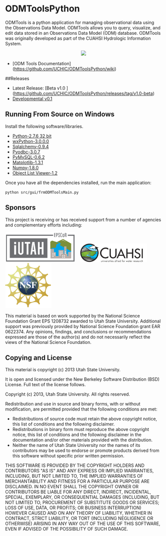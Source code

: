 ODMToolsPython
==============

ODMTools is a python application for managing observational data using the Observations Data Model. ODMTools allows you to query, visualize, and edit data stored in an Observations Data Model (ODM) database. ODMTools was originally developed as part of the CUAHSI Hydrologic Information System.

<p align="center"><img src="https://github.com/UCHIC/ODMToolsPython/raw/master/doc/images/ODMToolsScreenShot.jpg"></p>

+	[ODM Tools Documentation] (https://github.com/UCHIC/ODMToolsPython/wiki) 

##Releases

+	Latest Release: [Beta v1.0 ] (https://github.com/UCHIC/ODMToolsPython/releases/tag/v1.0-beta)
+	[Developmental v0.1](https://github.com/UCHIC/ODMToolsPython/releases/tag/win_v0.1_exp)

Running From Source on Windows
-------------------
Install the following software/libraries. 

+	[Python-2.7.6 32 bit](https://www.python.org/download/releases/2.7.6)
+	[wxPython-3.0.0.0](http://www.wxpython.org/download.php)
+	[Sqlalchemy-0.9.4](https://pypi.python.org/pypi/SQLAlchemy/0.9.4)
+   [Pyodbc-3.0.7](http://code.google.com/p/pyodbc/downloads/list) 
+	[PyMySQL-0.6.2](https://github.com/petehunt/PyMySQL/)
+	[Matplotlib-1.3.1](https://github.com/matplotlib/matplotlib/downloads)
+	[Numpy-1.8.0](http://www.scipy.org/Download)
+	[Object List Viewer-1.2](http://sourceforge.net/projects/objectlistview/files/objectlistview-python/v1.2/ObjectListView-1.2-without-graphics.zip/download)

Once you have all the dependencies installed, run the main application:
    
    python src/gui/frmODMToolsMain.py

Sponsors
---------
This project is receiving or has received support from a number of agencies and complementary efforts including:

![iUTAH](/doc/images/iutah_eu_horz_sm.png)    ![CUAHSI](/doc/images/cuahsi_logo_sm.gif)    ![NSF](/doc/images/nsf.gif)

This material is based on work supported by the National Science Foundation Grant EPS 1208732 awarded to Utah State University.  Additional support was previously provided by National Science Foundation grant EAR 0622374.  Any opinions, findings, and conclusions or recommendations expressed are those of the author(s) and do not necessarily reflect the views of the National Science Foundation.

Copying and License
----------------------------

This material is copyright (c) 2013 Utah State University.

It is open and licensed under the New Berkeley Software Distribution (BSD) License.  Full text of the license follows.

Copyright (c) 2013, Utah State University. All rights reserved.

Redistribution and use in source and binary forms, with or without modification, are permitted provided that the following conditions are met:

*  Redistributions of source code must retain the above copyright notice, this list of conditions and the following disclaimer.
*  Redistributions in binary form must reproduce the above copyright notice, this list of conditions and the following disclaimer in the documentation and/or other materials provided with the distribution.
*  Neither the name of Utah State University nor the names of its contributors may be used to endorse or promote products derived from this software without specific prior written permission.

THIS SOFTWARE IS PROVIDED BY THE COPYRIGHT HOLDERS AND CONTRIBUTORS "AS IS" AND ANY EXPRESS OR IMPLIED WARRANTIES, INCLUDING, BUT NOT LIMITED TO, THE IMPLIED WARRANTIES OF MERCHANTABILITY AND FITNESS FOR A PARTICULAR PURPOSE ARE DISCLAIMED. IN NO EVENT SHALL THE COPYRIGHT OWNER OR CONTRIBUTORS BE LIABLE FOR ANY DIRECT, INDIRECT, INCIDENTAL, SPECIAL, EXEMPLARY, OR CONSEQUENTIAL DAMAGES (INCLUDING, BUT NOT LIMITED TO, PROCUREMENT OF SUBSTITUTE GOODS OR SERVICES; LOSS OF USE, DATA, OR PROFITS; OR BUSINESS INTERRUPTION) HOWEVER CAUSED AND ON ANY THEORY OF LIABILITY, WHETHER IN CONTRACT, STRICT LIABILITY, OR TORT (INCLUDING NEGLIGENCE OR OTHERWISE) ARISING IN ANY WAY OUT OF THE USE OF THIS SOFTWARE, EVEN IF ADVISED OF THE POSSIBILITY OF SUCH DAMAGE. 


